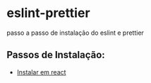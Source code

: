 # eslint-prettier
passo a passo de instalação do eslint e prettier


## Passos de Instalação:

- [Instalar em react](react.md)
